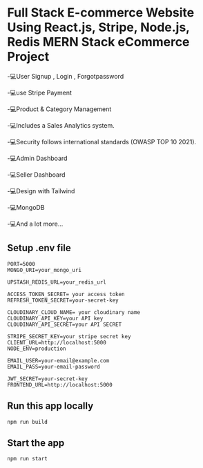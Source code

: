 # Full Stack E-commerce Website Using React.js, Stripe, Node.js, Redis  MERN Stack eCommerce Project

-💻User Signup , Login , Forgotpassword  

-💻use Stripe Payment

-💻Product & Category Management

-💻Includes a Sales Analytics system.

-💻Security follows international standards (OWASP TOP 10 2021).

-💻Admin Dashboard

-💻Seller Dashboard

-💻Design with Tailwind

-💻MongoDB 

-💻And a lot more...

## Setup .env file

```.ENV
PORT=5000
MONGO_URI=your_mongo_uri

UPSTASH_REDIS_URL=your_redis_url

ACCESS_TOKEN_SECRET= your access token
REFRESH_TOKEN_SECRET=your-secret-key

CLOUDINARY_CLOUD_NAME= your cloudinary name
CLOUDINARY_API_KEY=your API key
CLOUDINARY_API_SECRET=your API SECRET

STRIPE_SECRET_KEY=your stripe secret key
CLIENT_URL=http://localhost:5000   
NODE_ENV=production

EMAIL_USER=your-email@example.com
EMAIL_PASS=your-email-password

JWT_SECRET=your-secret-key
FRONTEND_URL=http://localhost:5000
```
## Run this app locally
```
npm run build
```

## Start the app
```
npm run start
```
